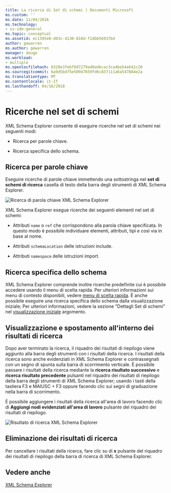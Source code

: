 ```yaml
---
title: La ricerca di Set di schemi | Documenti Microsoft
ms.custom: ''
ms.date: 11/04/2016
ms.technology:
- vs-ide-general
ms.topic: conceptual
ms.assetid: ec1395e0-d03c-4130-810d-f2db656937bd
author: gewarren
ms.author: gewarren
manager: douge
ms.workload:
- multiple
ms.openlocfilehash: 6328e3febf8d7279ad0a4bcac3ca4be54eb42c20
ms.sourcegitcommit: 6a9d5bd75e50947659fd6c837111a6a547884e2a
ms.translationtype: MT
ms.contentlocale: it-IT
ms.lasthandoff: 04/16/2018
---
```

# <a name="searching-the-schema-set"></a>Ricerche nel set di schemi
XML Schema Explorer consente di eseguire ricerche nel set di schemi nei seguenti modi:  
  
-   Ricerca per parole chiave.  
  
-   Ricerca specifica dello schema.  
  
## <a name="keyword-search"></a>Ricerca per parole chiave  
 Eseguire ricerche di parole chiave immettendo una sottostringa nel **set di schemi di ricerca** casella di testo della barra degli strumenti di XML Schema Explorer.  
  
 ![Ricerca di parola chiave XML Schema Explorer](../xml-tools/media/schemaexplorersearch.gif "SchemaExplorerSearch")  
  
 XML Schema Explorer esegue ricerche dei seguenti elementi nel set di schemi:  
  
-   Attributi `name` o `ref` che corrispondono alla parola chiave specificata. In questo modo è possibile individuare elementi, attributi, tipi e così via in base al nome.  
  
-   Attributi `schemaLocation` delle istruzioni include.  
  
-   Attributi `namespace` delle istruzioni import.  
  
## <a name="schema-specific-search"></a>Ricerca specifica dello schema  
 XML Schema Explorer comprende inoltre ricerche predefinite cui è possibile accedere usando il menu di scelta rapida. Per ulteriori informazioni sui menu di contesto disponibili, vedere [menu di scelta rapida](../xml-tools/context-menus-xml-schema-explorer.md). È anche possibile eseguire una ricerca specifica dello schema dalla visualizzazione iniziale; Per ulteriori informazioni, vedere la sezione "Dettagli Set di schemi" nel [visualizzazione iniziale](../xml-tools/start-view.md) argomento.  
  
## <a name="displaying-and-navigating-search-results"></a>Visualizzazione e spostamento all'interno dei risultati di ricerca  
 Dopo aver terminato la ricerca, il riquadro dei risultati di riepilogo viene aggiunto alla barra degli strumenti con i risultati della ricerca. I risultati della ricerca sono anche evidenziati in XML Schema Explorer e contrassegnati con un segno di spunta sulla barra di scorrimento verticale. È possibile passare i risultati della ricerca mediante la **ricerca risultato successivo** e **ricerca risultato precedente** pulsanti nel riquadro dei risultati di riepilogo della barra degli strumenti di XML Schema Explorer; usando i tasti della tastiera F3 e MAIUSC + F3 oppure facendo clic sui segni di graduazione nella barra di scorrimento.  
  
 È possibile aggiungere i risultati della ricerca all'area di lavoro facendo clic di **Aggiungi nodi evidenziati all'area di lavoro** pulsante del riquadro dei risultati di riepilogo.  
  
 ![Risultato di ricerca XML Schema Explorer](../xml-tools/media/schemaexplorersearchresult.gif "SchemaExplorerSearchResult")  
  
## <a name="clearing-search-results"></a>Eliminazione dei risultati di ricerca  
 Per cancellare i risultati della ricerca, fare clic su di **x** pulsante del riquadro dei risultati di riepilogo della barra di ricerca di XML Schema Explorer.  
  
## <a name="see-also"></a>Vedere anche  
 [XML Schema Explorer](../xml-tools/xml-schema-explorer.md)